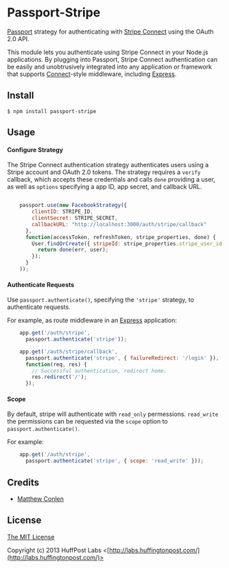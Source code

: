 # Passport-Stripe

[Passport](http://passportjs.org/) strategy for authenticating with [Stripe Connect](http://www.stripe.com/connect)
using the OAuth 2.0 API.

This module lets you authenticate using Stripe Connect in your Node.js applications.
By plugging into Passport, Stripe Connect authentication can be easily and
unobtrusively integrated into any application or framework that supports
[Connect](http://www.senchalabs.org/connect/)-style middleware, including
[Express](http://expressjs.com/).

## Install

    $ npm install passport-stripe

## Usage

#### Configure Strategy

The Stripe Connect authentication strategy authenticates users using a Stripe
account and OAuth 2.0 tokens.  The strategy requires a `verify` callback, which
accepts these credentials and calls `done` providing a user, as well as
`options` specifying a app ID, app secret, and callback URL.
```js

    passport.use(new FacebookStrategy({
        clientID: STRIPE_ID,
        clientSecret: STRIPE_SECRET,
        callbackURL: "http://localhost:3000/auth/stripe/callback"
      },
      function(accessToken, refreshToken, stripe_properties, done) {
        User.findOrCreate({ stripeId: stripe_properties.stripe_user_id }, function (err, user) {
          return done(err, user);
        });
      }
    ));

```

#### Authenticate Requests

Use `passport.authenticate()`, specifying the `'stripe'` strategy, to
authenticate requests.

For example, as route middleware in an [Express](http://expressjs.com/)
application:
```js
    app.get('/auth/stripe',
      passport.authenticate('stripe'));

    app.get('/auth/stripe/callback',
      passport.authenticate('stripe', { failureRedirect: '/login' }),
      function(req, res) {
        // Successful authentication, redirect home.
        res.redirect('/');
      });
```

#### Scope

By default, stripe will authenticate with `read_only` permessions. `read_write` the permissions can be requested
via the `scope` option to `passport.authenticate()`.

For example:
```js
    app.get('/auth/stripe',
      passport.authenticate('stripe', { scope: 'read_write' }));
```

## Credits

  - [Matthew Conlen](http://github.com/mathisonian)

## License

[The MIT License](http://opensource.org/licenses/MIT)

Copyright (c) 2013 HuffPost Labs <[http://labs.huffingtonpost.com/](http://labs.huffingtonpost.com/)>
